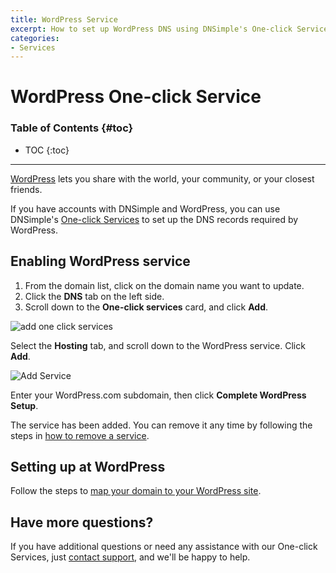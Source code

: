 ```yaml
---
title: WordPress Service
excerpt: How to set up WordPress DNS using DNSimple's One-click Service.
categories:
- Services
---
```


# WordPress One-click Service

### Table of Contents {#toc}

* TOC
{:toc}

---

[WordPress](http://wordpress.com) lets you share with the world, your community, or your closest friends.

If you have accounts with DNSimple and WordPress, you can use DNSimple's [One-click Services](/categories/services/) to set up the DNS records required by WordPress.

## Enabling WordPress service

1. From the domain list, click on the domain name you want to update.
1. Click the **DNS** tab on the left side.
1. Scroll down to the **One-click services** card, and click **Add**.

![add one click services](/files/one-click-services.png)

Select the **Hosting** tab, and scroll down to the WordPress service. Click **Add**.

![Add Service](/files/services-wordpress.png)

Enter your WordPress.com subdomain, then click **Complete WordPress Setup**.

The service has been added. You can remove it any time by following the steps in [how to remove a service](/articles/services/#removing-services).

## Setting up at WordPress

Follow the steps to [map your domain to your WordPress site](https://wordpress.com/support/domains/map-existing-domain/).

## Have more questions?

If you have additional questions or need any assistance with our One-click Services, just [contact support](https://dnsimple.com/feedback), and we'll be happy to help.

